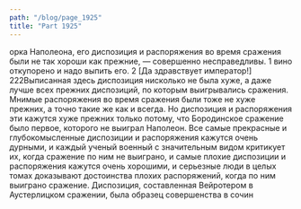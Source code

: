 ```yaml
---
path: "/blog/page_1925"
title: "Part 1925"
---
```


орка Наполеона, его диспозиция и распоряжения во время сражения были не так хороши как прежние, — совершенно несправедливы.
1 вино откупорено и надо выпить его.
2 [Да здравствует император!]
222Выписанная здесь диспозиция нисколько не была хуже, а даже лучше всех прежних диспозиций, по которым выигрывались сражения. Мнимые распоряжения во время сражения были тоже не хуже прежних, а точно такие же как и всегда. Но диспозиция и распоряжения эти кажутся хуже прежних только потому, что Бородинское сражение было первое, которого не выиграл Наполеон. Все самые прекрасные и глубокомысленные диспозиции и распоряжения кажутся очень дурными, и каждый ученый военный с значительным видом критикует их, когда сражение по ним не выиграно, и самые плохие диспозиции и распоряжения кажутся очень хорошими, и серьезные люди в целых томах доказывают достоинства плохих распоряжений, когда по ним выиграно сражение.
Диспозиция, составленная Вейротером в Аустерлицком сражении, была образец совершенства в сочин
